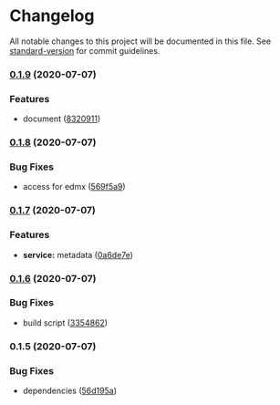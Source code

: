 # Changelog

All notable changes to this project will be documented in this file. See [standard-version](https://github.com/conventional-changelog/standard-version) for commit guidelines.

### [0.1.9](https://github.com/Soontao/odata-v4-metadata/compare/v0.1.8...v0.1.9) (2020-07-07)


### Features

* document ([8320911](https://github.com/Soontao/odata-v4-metadata/commit/8320911d4c082ae0acf775cb0bdb403a327e9889))

### [0.1.8](https://github.com/Soontao/odata-v4-metadata/compare/v0.1.7...v0.1.8) (2020-07-07)


### Bug Fixes

* access for edmx ([569f5a9](https://github.com/Soontao/odata-v4-metadata/commit/569f5a9bbf6e7d9386f981fdeaccc0af575084bd))

### [0.1.7](https://github.com/Soontao/odata-v4-metadata/compare/v0.1.6...v0.1.7) (2020-07-07)


### Features

* **service:** metadata ([0a6de7e](https://github.com/Soontao/odata-v4-metadata/commit/0a6de7e7b8f376c40866919785afa1a2cc933495))

### [0.1.6](https://github.com/Soontao/odata-v4-metadata/compare/v0.1.5...v0.1.6) (2020-07-07)


### Bug Fixes

* build script ([3354862](https://github.com/Soontao/odata-v4-metadata/commit/3354862db954352ecdbed2e66967a6188d2b54ae))

### 0.1.5 (2020-07-07)


### Bug Fixes

* dependencies ([56d195a](https://github.com/Soontao/odata-v4-metadata/commit/56d195adb5c58543cf12ff9231ef2561a413a16a))
